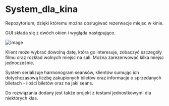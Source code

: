 # System_dla_kina
Repozytorium, dzięki któremu można obsługiwać rezerwacje miejsc w kinie.

GUI składa się z dwóch okien i wygląda następująco. 

![image](https://user-images.githubusercontent.com/79854074/161638966-ac8945c3-4e0e-4b57-bad6-b32091734334.png)

Klient może wybrać dowolną datę, która go interesuje, zobaczyć szczegóły filmu oraz rozkład wolnych miejsc na sali. Można zarezerwować kilka miejsc jednocześnie.

System serializuje harmonogram seansów, klientów sumując ich dotychczasową liczbę zakupionych biletów oraz informacje o sprzedanych biletach - ilości biletów oraz na jaki seans. 

Do rozwiązania dodany jest także projekt z testami jednostkowymi dla niektórych klas.
